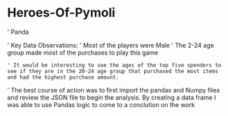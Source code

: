 # Heroes-Of-Pymoli
' Panda

' Key Data Observations: 
  ' Most of the players were Male 
  ' The 2-24 age group made most of the purchases to play this game
  
    ' It would be interesting to see the ages of the top five spenders to see if they are in the 20-24 age group that purchased the most items and had the highest purchase amount. 

' The best course of action was to first import the pandas and Numpy files and review the JSON file to begin the analysis. By creating a data frame I was able to use Pandas logic to come to a conclution on the work 
